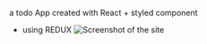 a todo App created with React + styled component
+ using REDUX
![Screenshot of the site](./screenshots/xxxx.png)
